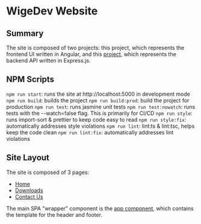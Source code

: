 # WigeDev Website

## Summary

The site is composed of two projects: this project, which represents the frontend UI written in Angular, and this [project](https://github.com/garywige/wige-dev-site-api), which represents the backend API written in Express.js.

## NPM Scripts

`npm run start`: runs the site at http://localhost:5000 in development mode
`npm run build`: builds the project
`npm run build:prod`: build the project for production
`npm run test`: runs jasmine unit tests
`npm run test:nowatch`: runs tests with the --watch=false flag. This is primarily for CI/CD
`npm run style`: runs import-sort & prettier to keep code easy to read
`npm run style:fix`: automatically addresses style violations
`npm run lint`: lint:ts & lint:tsc, helps keep the code clean
`npm run lint:fix`: automatically addresses lint violations

## Site Layout

The site is composed of 3 pages:

- [Home]("./src/app/home")
- [Downloads]("./src/app/downloads")
- [Contact Us]("./src/app/contact-us")

The main SPA "wrapper" component is the [app component]("./src/app"), which contains the template for the header and footer.
